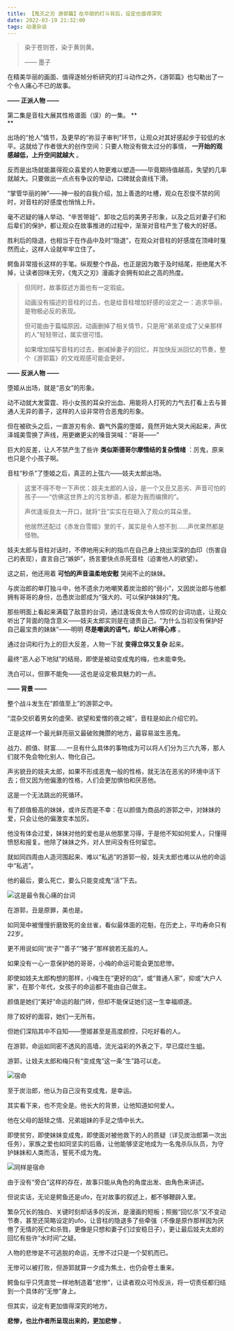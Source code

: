 ```yaml
---
title: 【鬼灭之刃 游郭篇】在华丽的打斗背后，设定也值得深究
date: 2022-03-19 21:32:00
tags: 动漫杂谈
---
```

> 染于苍则苍，染于黄则黄。
>
> —— 墨子

在精美华丽的画面、值得逐帧分析研究的打斗动作之外，《游郭篇》也勾勒出了一个令人痛心不已的故事。

 **—— 正派人物 ——**

第二集是音柱大展其性格谱面（误）的一集。 **  
**

出场的“抢人”情节，及更早的“祢豆子审判”环节，让观众对其好感起步于较低的水平。这就给了作者很大的创作空间：只要人物没有做太过分的事情，
**一开始的观感越低，上升空间就越大** 。

反而是出场就能赢得观众喜爱的人物更难以塑造——毕竟期待值越高，失望的几率就越大。只要做出一点点有争议的举动，口碑就会直线下滑。

“掌管华丽的神”——神一般的自我介绍，加上善逸的吐槽，观众在忍俊不禁的同时，对音柱的好感度也悄悄上升。

毫不迟疑的锤人举动、“辛苦带娃”、卸妆之后的美男子形象，以及之后对妻子们和后辈们的保护，都让观众在故事推进的过程中，渐渐对音柱产生了极大的好感。

胜利后的隐退，也相当于在作品中及时“隐退”，在观众对音柱的好感度在顶峰时戛然而止，这样人设就牢牢立住了。

鳄鱼非常擅长这样的手笔。纵观整个作品，也正是因为敢于及时结尾，拒绝尾大不掉，让读者回味无穷，《鬼灭之刃》漫画才会拥有如此之高的热度。

> 但同时，故事叙述方面也有一定瑕疵。
>
> 动画没有描述的音柱的过去，也是给音柱增加好感的设定之一：追求华丽，是物极必反的表现。
>
> 但可能由于篇幅原因，动画删掉了相关情节，只是用“弟弟变成了父亲那样的人”轻轻带过，属实很可惜。
>
> 如果增加描写音柱的过去，删减掉妻子的回忆，并加快反派回忆的节奏，整个《游郭篇》的文戏观感可能会更好。

 **—— 反派人物 ——**

堕姬从出场，就是“恶女”的形象。

动不动就大发雷霆、将小女孩的耳朵拧出血、用能将人打死的力气去打看上去与普通人无异的善子，这样的人设非常符合恶鬼的形象。

但在被砍头之后，一直游刃有余、霸气外露的堕姬，竟然开始大哭大闹起来，声优泽城美雪换了声线，用更嫩更尖的嗓音哭喊：“哥哥——”

巨大的反差，让人不禁产生了些许 **类似斯德哥尔摩情结的复杂情绪** ：厉鬼，原来也只是个小孩子啊。

音柱“秒杀”了堕姬之后，真正的上弦六——妓夫太郎出场。

> 这里不得不夸一下声优：妓夫太郎的人设，是一个又丑又恶劣、声音可怕的孩子——“仿佛这世界上的污言秽语，都是为我而编撰的”。
>
> 声优逢坂良太一开口，就将“丑”实实在在砸入了观众的耳朵里。
>
> 他居然还配过《赤发白雪姬》里的千，属实是令人想不到……声优果然都是怪物。

妓夫太郎与音柱对话时，不停地用尖利的指爪在自己身上挠出深深的血印（伤害自己的表现），直言自己“嫉妒”，扬言要快点杀死音柱（迫害他人的欲望）。

这之前，他还用着 **可怕的声音温柔地安慰** 哭闹不止的妹妹。

与炭治郎的单打独斗中，他不遗余力地嘲笑着炭治郎的“弱小”，又因炭治郎与他都拥有哥哥的身份，怂恿炭治郎成为“强大的、可以保护妹妹的”鬼。

那些明面上看起来满载了敌意的台词，通过逢坂良太令人惊叹的台词功底，让观众听出了背面的隐含意义——妓夫太郎实则是在谴责自己，“为什么当初没有保护好自己最宝贵的妹妹”——明明
**尽是嘲讽的语气，却让人听得心疼** 。

通过台词和行为上的巨大反差，人物一下就 **变得立体又复杂** 起来。

最终“恶人必下地狱”的结局，即使是被动变成鬼的梅，也未能幸免。

洗白可以，但罪不能免——这也是设定极具魅力的一点。

 **—— 背景 ——**

整个战斗发生在“颜值至上”的游郭之中。

“混杂交织着男女的虚荣、欲望和爱憎的夜之城”，音柱是如此介绍它的。

正是这样一个最光鲜亮丽又最破败腌臜的地方，最容易滋生恶鬼。

战力、颜值、财富……一旦有什么具体的事物成为可以将人们分为三六九等，那人们就不免会物化别人、物化自己。

声劣貌丑的妓夫太郎，如果不形成恶鬼一般的性格，就无法在恶劣的环境中活下去；但又因为他偏激的性格，人们会更加惧怕和厌恶他。

这是一个无法跳出的死循环。

有了颜值极高的妹妹，或许反而是不幸：在以颜值为商品的游郭之中，对妹妹的爱，只会让他的偏激变本加厉。

他没有体会过爱，妹妹对他的爱也是从他那里习得，于是他不知如何爱人，只懂得愤怒和报复。他除了妹妹之外，对人世间没有任何留恋。

就如同四周由人造河围起来、难以“私逃”的游郭一般，妓夫太郎也难以从他的命运中“私逃”。

他的最后，要么死亡，要么只能变成鬼“活”下去。

![](https://i0.hdslb.com/bfs/article/95f49a2e867b577f25e59ddd4ddbe8d475115fdb.png)这是最令我心痛的台词

在游郭，丑是原罪，美也是。

如同笼中被慢慢折磨致死的金丝雀，看似最体面的花魁，在历史上，平均寿命只有22岁。

更不用说如同“炭子”“善子”“猪子”那样貌若无盐的人。

如果没有一心一意保护她的哥哥，小梅的命运可能会更加悲惨。

即使如妓夫太郎构想的那样，小梅生在“更好的店”，或“普通人家”，抑或“大户人家”，在那个年代，女孩子的命运都不能由自己做主。

颜值是她们“美好”命运的敲门砖，但却不能保证她们这一生幸福顺遂。  

除了姣好的面容，她们一无所有。

但她们深陷其中不自知——堕姬甚至是高度颜控，只吃好看的人。

在游郭，命运如同密不透风的高墙，流光溢彩的外表之下，早已腐烂生蛆。

游郭，让妓夫太郎和梅只有“变成鬼”这一条“生”路可以走。

![](//i0.hdslb.com/bfs/article/fc3308b1ae863762140df24805f8fda8e7c6e32a.png)宿命

至于炭治郎，他认为自己没有变成鬼，是幸运。

其实看下来，也不完全是。他长大的背景，让他知道如何爱人。

他在父母的舐犊之情、兄弟姐妹的手足之情中长大。

即使贫穷，即使妹妹变成鬼，即使面对被他救下的人的质疑（详见炭治郎第一次出任务），家族之爱也如同坚实的后盾，让他能够坚定地成为一名鬼杀队队员，为守护妹妹和人类而活，誓死不成为鬼。

![](//i0.hdslb.com/bfs/article/ffc9723a40169d9cde393561a4d03ef92c508174.png)同样是宿命

由于没有“旁白”这样的存在，故事只能从角色的角度出发、由角色来讲述。

但说实话，无论是鳄鱼还是ufo，在对故事的叙述上，都不够鞭辟入里。

繁杂冗长的独白、关键时刻却话多的反派，是漫画的短板；照搬“回忆杀”又不变动节奏，甚至还简略设定的ufo，让音柱的隐退多了些牵强（不像是原作那样因为厌倦了无情的死亡和杀戮，更像是只想和妻子们过安稳日子），更让最后妓夫太郎的回忆有些许“水时间”之疑。

人物的悲惨是不可逃脱的命运，无惨不过只是一个契机而已。

无惨可以被打败，但游郭就算一夕成为焦土，也仍会卷土重来。

鳄鱼似乎只凭直觉一样地制造着“悲惨”，让读者观众可怜反派，将一切责任都归结到一个具体的“无惨”身上。

但其实，设定有更加值得深究的地方。

 **悲惨，也比作者所呈现出来的，更加悲惨** 。


